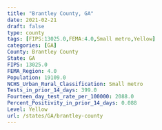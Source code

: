 ```yaml
---
title: "Brantley County, GA"
date: 2021-02-21
draft: false
type: county
tags: [FIPS:13025.0,FEMA:4.0,Small metro,Yellow]
categories: [GA]
County: Brantley County
State: GA
FIPS: 13025.0
FEMA_Region: 4.0
Population: 19109.0
NCHS_Urban_Rural_Classification: Small metro
Tests_in_prior_14_days: 399.0
Fourteen_day_test_rate_per_100000: 2088.0
Percent_Positivity_in_prior_14_days: 0.088
Level: Yellow
url: /states/GA/brantley-county
---
```



